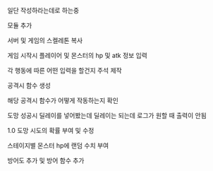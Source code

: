 일단 작성하라는데로 하는중

모듈 추가

서버 및 게임의 스켈레톤 복사

게임 시작시 플레이어 및 몬스터의 hp 및 atk 정보 입력

각 행동에 따른 어떤 입력을 할건지 주석 제작

공격시 함수 생성

해당 공격시 함수가 어떻게 작동하는지 확인

도망 성공시 딜레이를 넣어봤는데 딜레이는 되는데 로그가 원할 때 출력이 안됨

1.0 도망 시도의 확률 부여 및 수정

스테이지별 몬스터 hp에 랜덤 수치 부여

방어도 추가 및 방어 함수 추가
